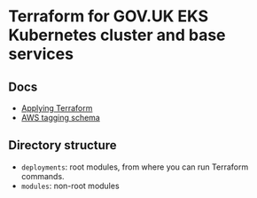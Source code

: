 # Terraform for GOV.UK EKS Kubernetes cluster and base services

## Docs

* [Applying Terraform](docs/applying-terraform.md)
* [AWS tagging schema](docs/tagging-guide.md)

## Directory structure

* `deployments`: root modules, from where you can run Terraform commands.
* `modules`: non-root modules
